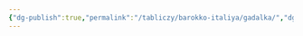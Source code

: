 ```yaml
---
{"dg-publish":true,"permalink":"/tabliczy/barokko-italiya/gadalka/","dgPassFrontmatter":true}
---
```



